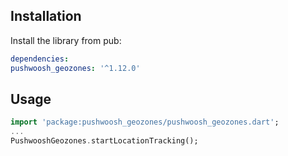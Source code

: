 ## Installation

Install the library from pub:

```yaml
dependencies:
pushwoosh_geozones: '^1.12.0'
```

## Usage
```dart
import 'package:pushwoosh_geozones/pushwoosh_geozones.dart';
...
PushwooshGeozones.startLocationTracking();
```
